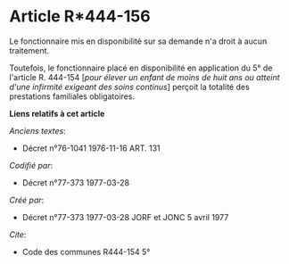 # Article R*444-156

Le fonctionnaire mis en disponibilité sur sa demande n'a droit à aucun traitement.

Toutefois, le fonctionnaire placé en disponibilité en application du 5° de l'article R. 444-154 [*pour élever un enfant de
moins de huit ans ou atteint d'une infirmité exigeant des soins continus*] perçoit la totalité des prestations familiales
obligatoires.

**Liens relatifs à cet article**

_Anciens textes_:

  - Décret n°76-1041 1976-11-16 ART. 131

_Codifié par_:

  - Décret n°77-373 1977-03-28

_Créé par_:

  - Décret n°77-373 1977-03-28 JORF et JONC 5 avril 1977

_Cite_:

  - Code des communes R444-154 5°
